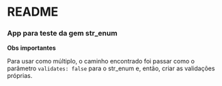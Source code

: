 # README

### App para teste da gem str_enum

**Obs importantes**

Para usar como múltiplo, o caminho encontrado foi passar como o parâmetro `validates: false` para o str_enum e, então, criar as validações próprias.
